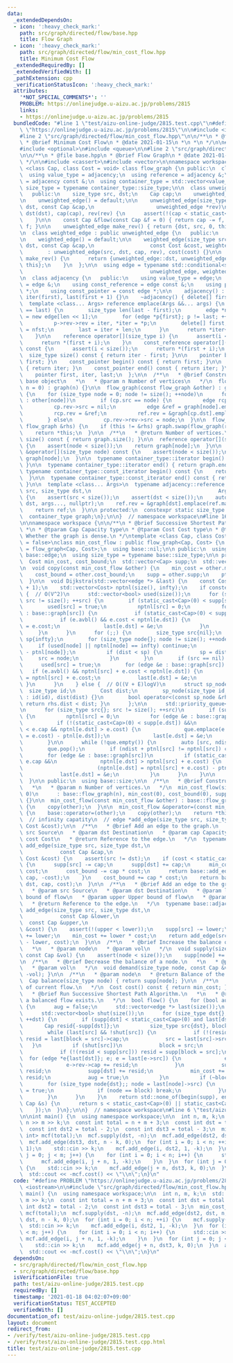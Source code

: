 ```yaml
---
data:
  _extendedDependsOn:
  - icon: ':heavy_check_mark:'
    path: src/graph/directed/flow/base.hpp
    title: Flow Graph
  - icon: ':heavy_check_mark:'
    path: src/graph/directed/flow/min_cost_flow.hpp
    title: Minimum Cost Flow
  _extendedRequiredBy: []
  _extendedVerifiedWith: []
  _pathExtension: cpp
  _verificationStatusIcon: ':heavy_check_mark:'
  attributes:
    '*NOT_SPECIAL_COMMENTS*': ''
    PROBLEM: https://onlinejudge.u-aizu.ac.jp/problems/2815
    links:
    - https://onlinejudge.u-aizu.ac.jp/problems/2815
  bundledCode: "#line 1 \"test/aizu-online-judge/2815.test.cpp\"\n#define PROBLEM\
    \ \"https://onlinejudge.u-aizu.ac.jp/problems/2815\"\n\n#include <iostream>\n\n\
    #line 2 \"src/graph/directed/flow/min_cost_flow.hpp\"\n\n/**\n * @file min_cost_flow.hpp\n\
    \ * @brief Minimum Cost Flow\n * @date 2021-01-15\n *\n *\n */\n\n#include <algorithm>\n\
    #include <optional>\n#include <queue>\n\n#line 2 \"src/graph/directed/flow/base.hpp\"\
    \n\n/**\n * @file base.hpp\n * @brief Flow Graph\n * @date 2021-01-15\n *\n *\n\
    \ */\n\n#include <cassert>\n#include <vector>\n\nnamespace workspace {\n\ntemplate\
    \ <class Cap, class Cost = void> class flow_graph {\n public:\n  class adjacency;\n\
    \  using value_type = adjacency;\n  using reference = adjacency &;\n  using const_reference\
    \ = adjacency const &;\n  using container_type = std::vector<value_type>;\n  using\
    \ size_type = typename container_type::size_type;\n\n  class unweighted_edge {\n\
    \   public:\n    size_type src, dst;\n    Cap cap;\n    unweighted_edge *rev;\n\
    \n    unweighted_edge() = default;\n\n    unweighted_edge(size_type src, size_type\
    \ dst, const Cap &cap,\n                    unweighted_edge *rev)\n        : src(src),\
    \ dst(dst), cap(cap), rev(rev) {\n      assert(!(cap < static_cast<Cap>(0)));\n\
    \    }\n\n    const Cap &flow(const Cap &f = 0) { return cap -= f, rev->cap +=\
    \ f; }\n\n    unweighted_edge make_rev() { return {dst, src, 0, this}; }\n  };\n\
    \n  class weighted_edge : public unweighted_edge {\n   public:\n    Cost cost;\n\
    \n    weighted_edge() = default;\n\n    weighted_edge(size_type src, size_type\
    \ dst, const Cap &cap,\n                  const Cost &cost, weighted_edge *rev)\n\
    \        : unweighted_edge(src, dst, cap, rev), cost(cost) {}\n\n    weighted_edge\
    \ make_rev() {\n      return {unweighted_edge::dst, unweighted_edge::src, 0, -cost,\
    \ this};\n    }\n  };\n\n  using edge = typename std::conditional<std::is_void<Cost>::value,\n\
    \                                         unweighted_edge, weighted_edge>::type;\n\
    \n  class adjacency {\n   public:\n    using value_type = edge;\n    using reference\
    \ = edge &;\n    using const_reference = edge const &;\n    using pointer = edge\
    \ *;\n    using const_pointer = const edge *;\n\n    adjacency() : first(new edge[1]),\
    \ iter(first), last(first + 1) {}\n    ~adjacency() { delete[] first; }\n\n  \
    \  template <class... Args> reference emplace(Args &&... args) {\n      if (iter\
    \ == last) {\n        size_type len(last - first);\n        edge *nfst = iter\
    \ = new edge[len << 1];\n        for (edge *p{first}; p != last; ++p, ++iter)\n\
    \          p->rev->rev = iter, *iter = *p;\n        delete[] first;\n        first\
    \ = nfst;\n        last = iter + len;\n      }\n      return *iter++ = edge(args...);\n\
    \    }\n\n    reference operator[](size_type i) {\n      assert(i < size());\n\
    \      return *(first + i);\n    }\n    const_reference operator[](size_type i)\
    \ const {\n      assert(i < size());\n      return *(first + i);\n    }\n\n  \
    \  size_type size() const { return iter - first; }\n\n    pointer begin() { return\
    \ first; }\n    const_pointer begin() const { return first; }\n\n    pointer end()\
    \ { return iter; }\n    const_pointer end() const { return iter; }\n\n   protected:\n\
    \    pointer first, iter, last;\n  };\n\n  /**\n   * @brief Construct a new flow\
    \ base object\n   *\n   * @param n Number of vertices\n   */\n  flow_graph(size_type\
    \ n = 0) : graph(n) {}\n\n  flow_graph(const flow_graph &other) : graph(other.size())\
    \ {\n    for (size_type node = 0; node != size(); ++node)\n      for (edge cp\
    \ : other[node])\n        if (cp.src == node) {\n          edge rcp = *cp.rev;\n\
    \          cp.rev->src = nil;\n          edge &ref = graph[node].emplace(cp);\n\
    \          rcp.rev = &ref;\n          ref.rev = &graph[cp.dst].emplace(rcp);\n\
    \        } else\n          cp.rev->rev->src = node;\n  }\n\n  flow_graph &operator=(const\
    \ flow_graph &rhs) {\n    if (this != &rhs) graph.swap(flow_graph(rhs).graph);\n\
    \    return *this;\n  }\n\n  /**\n   * @return Number of vertices.\n   */\n  size_type\
    \ size() const { return graph.size(); }\n\n  reference operator[](size_type node)\
    \ {\n    assert(node < size());\n    return graph[node];\n  }\n\n  const_reference\
    \ &operator[](size_type node) const {\n    assert(node < size());\n    return\
    \ graph[node];\n  }\n\n  typename container_type::iterator begin() { return graph.begin();\
    \ }\n\n  typename container_type::iterator end() { return graph.end(); }\n\n \
    \ typename container_type::const_iterator begin() const {\n    return graph.begin();\n\
    \  }\n\n  typename container_type::const_iterator end() const { return graph.end();\
    \ }\n\n  template <class... Args>\n  typename adjacency::reference add_edge(size_type\
    \ src, size_type dst,\n                                         Args &&... args)\
    \ {\n    assert(src < size());\n    assert(dst < size());\n    auto &ref = graph[src].emplace(src,\
    \ dst, args..., nullptr);\n    ref.rev = &graph[dst].emplace(ref.make_rev());\n\
    \    return ref;\n  }\n\n protected:\n  constexpr static size_type nil = -1;\n\
    \  container_type graph;\n};\n\n}  // namespace workspace\n#line 16 \"src/graph/directed/flow/min_cost_flow.hpp\"\
    \n\nnamespace workspace {\n\n/**\n * @brief Successive Shortest Path Algorithm.\n\
    \ *\n * @tparam Cap Capacity type\n * @tparam Cost Cost type\n * @tparam Density_tag\
    \ Whether the graph is dense.\n */\ntemplate <class Cap, class Cost, bool Density_tag\
    \ = false>\nclass min_cost_flow : public flow_graph<Cap, Cost> {\n  using base\
    \ = flow_graph<Cap, Cost>;\n  using base::nil;\n\n public:\n  using edge = typename\
    \ base::edge;\n  using size_type = typename base::size_type;\n\n protected:\n\
    \  Cost min_cost, cost_bound;\n  std::vector<Cap> supp;\n  std::vector<Cost> ptnl;\n\
    \n  void copy(const min_cost_flow &other) {\n    min_cost = other.min_cost;\n\
    \    cost_bound = other.cost_bound;\n    supp = other.supp;\n    ptnl = other.ptnl;\n\
    \  }\n\n  void Dijkstra(std::vector<edge *> &last) {\n    const Cost infty(cost_bound\
    \ + 1);\n    std::vector<Cost> nptnl(size(), infty);\n    if constexpr (Density_tag)\
    \ {  // O(V^2)\n      std::vector<bool> used(size());\n      for (size_type src{};\
    \ src != size(); ++src) {\n        if (static_cast<Cap>(0) < supp[src]) {\n  \
    \        used[src] = true;\n          nptnl[src] = 0;\n          for (edge &e\
    \ : base::graph[src]) {\n            if (static_cast<Cap>(0) < supp[e.dst]) continue;\n\
    \            if (e.avbl() && e.cost < nptnl[e.dst]) {\n              nptnl[e.dst]\
    \ = e.cost;\n              last[e.dst] = &e;\n            }\n          }\n   \
    \     }\n      }\n      for (;;) {\n        size_type src{nil};\n        Cost\
    \ sp{infty};\n        for (size_type node{}; node != size(); ++node) {\n     \
    \     if (used[node] || nptnl[node] == infty) continue;\n          Cost dist{nptnl[node]\
    \ - ptnl[node]};\n          if (dist < sp) {\n            sp = dist;\n       \
    \     src = node;\n          }\n        }\n        if (src == nil) break;\n  \
    \      used[src] = true;\n        for (edge &e : base::graph[src]) {\n       \
    \   if (e.avbl() && nptnl[src] + e.cost < nptnl[e.dst]) {\n            nptnl[e.dst]\
    \ = nptnl[src] + e.cost;\n            last[e.dst] = &e;\n          }\n       \
    \ }\n      }\n    } else {  // O((V + E)logV)\n      struct sp_node {\n      \
    \  size_type id;\n        Cost dist;\n        sp_node(size_type id, Cost dist)\
    \ : id(id), dist(dist) {}\n        bool operator<(const sp_node &rhs) const {\
    \ return rhs.dist < dist; }\n      };\n\n      std::priority_queue<sp_node> que;\n\
    \n      for (size_type src{}; src != size(); ++src)\n        if (supp[src] > static_cast<Cap>(0))\
    \ {\n          nptnl[src] = 0;\n          for (edge &e : base::graph[src])\n \
    \           if (!(static_cast<Cap>(0) < supp[e.dst]) &&\n                static_cast<Cap>(0)\
    \ < e.cap && nptnl[e.dst] > e.cost) {\n              que.emplace(e.dst, (nptnl[e.dst]\
    \ = e.cost) - ptnl[e.dst]);\n              last[e.dst] = &e;\n            }\n\
    \        }\n\n      while (!que.empty()) {\n        auto [src, ndist] = que.top();\n\
    \        que.pop();\n        if (ndist + ptnl[src] != nptnl[src]) continue;\n\
    \        for (edge &e : base::graph[src])\n          if (static_cast<Cap>(0) <\
    \ e.cap &&\n              nptnl[e.dst] > nptnl[src] + e.cost) {\n            que.emplace(e.dst,\n\
    \                        (nptnl[e.dst] = nptnl[src] + e.cost) - ptnl[e.dst]);\n\
    \            last[e.dst] = &e;\n          }\n      }\n    }\n\n    ptnl.swap(nptnl);\n\
    \  }\n\n public:\n  using base::size;\n\n  /**\n   * @brief Construct a new object\n\
    \   *\n   * @param n Number of vertices.\n   */\n  min_cost_flow(size_type n =\
    \ 0)\n      : base::flow_graph(n), min_cost(0), cost_bound(0), supp(n), ptnl(n)\
    \ {}\n\n  min_cost_flow(const min_cost_flow &other) : base::flow_graph(other)\
    \ {\n    copy(other);\n  }\n\n  min_cost_flow &operator=(const min_cost_flow &other)\
    \ {\n    base::operator=(other);\n    copy(other);\n    return *this;\n  }\n\n\
    \  // infinity capatity\n  // edge *add_edge(size_type src, size_type dst, const\
    \ Cost &cost);\n\n  /**\n   * @brief Add an edge to the graph.\n   *\n   * @param\
    \ src Source\n   * @param dst Destination\n   * @param cap Capacity\n   * @param\
    \ cost Cost\n   * @return Reference to the edge.\n   */\n  typename base::adjacency::reference\
    \ add_edge(size_type src, size_type dst,\n                                   \
    \            const Cap &cap,\n                                               const\
    \ Cost &cost) {\n    assert(src != dst);\n    if (cost < static_cast<Cost>(0))\
    \ {\n      supp[src] -= cap;\n      supp[dst] += cap;\n      min_cost += cap *\
    \ cost;\n      cost_bound -= cap * cost;\n      return base::add_edge(dst, src,\
    \ cap, -cost);\n    }\n    cost_bound += cap * cost;\n    return base::add_edge(src,\
    \ dst, cap, cost);\n  }\n\n  /**\n   * @brief Add an edge to the graph.\n   *\n\
    \   * @param src Source\n   * @param dst Destination\n   * @param lower Lower\
    \ bound of flow\n   * @param upper Upper bound of flow\n   * @param cost Cost\n\
    \   * @return Reference to the edge.\n   */\n  typename base::adjacency::reference\
    \ add_edge(size_type src, size_type dst,\n                                   \
    \            const Cap &lower,\n                                             \
    \  const Cap &upper,\n                                               const Cost\
    \ &cost) {\n    assert(!(upper < lower));\n    supp[src] -= lower;\n    supp[dst]\
    \ += lower;\n    min_cost += lower * cost;\n    return add_edge(src, dst, upper\
    \ - lower, cost);\n  }\n\n  /**\n   * @brief Increase the balance of a node.\n\
    \   *\n   * @param node\n   * @param vol\n   */\n  void supply(size_type node,\
    \ const Cap &vol) {\n    assert(node < size());\n    supp[node] += vol;\n  }\n\
    \n  /**\n   * @brief Decrease the balance of a node.\n   *\n   * @param node\n\
    \   * @param vol\n   */\n  void demand(size_type node, const Cap &vol) { supply(node,\
    \ -vol); }\n\n  /**\n   * @param node\n   * @return Balance of the node\n   */\n\
    \  Cap balance(size_type node) { return supp[node]; }\n\n  /**\n   * @return Cost\
    \ of current flow.\n   */\n  Cost cost() const { return min_cost; }\n\n  /**\n\
    \   * @brief Run Successive Shortest Path Algorithm.\n   *\n   * @return Whether\
    \ a balanced flow exists.\n   */\n  bool flow() {\n    for (bool aug = true; aug;)\
    \ {\n      aug = false;\n      std::vector<edge *> last(size());\n      Dijkstra(last);\n\
    \      std::vector<bool> shut(size());\n      for (size_type dst{}; dst != size();\
    \ ++dst) {\n        if (supp[dst] < static_cast<Cap>(0) and last[dst]) {\n   \
    \       Cap resid{-supp[dst]};\n          size_type src{dst}, block{nil};\n  \
    \        while (last[src] && !shut[src]) {\n            if (!(resid < last[src]->cap))\
    \ resid = last[block = src]->cap;\n            src = last[src]->src;\n       \
    \   }\n          if (shut[src])\n            block = src;\n          else {\n\
    \            if (!(resid < supp[src])) resid = supp[block = src];\n          \
    \  for (edge *e{last[dst]}; e; e = last[e->src]) {\n              e->cap -= resid;\n\
    \              e->rev->cap += resid;\n            }\n            supp[src] -=\
    \ resid;\n            supp[dst] += resid;\n            min_cost += ptnl[dst] *\
    \ resid;\n            aug = true;\n          }\n          if (~block) {\n    \
    \        for (size_type node{dst};; node = last[node]->src) {\n              shut[node]\
    \ = true;\n              if (node == block) break;\n            }\n          }\n\
    \        }\n      }\n    }\n    return std::none_of(begin(supp), end(supp), [](const\
    \ Cap &s) {\n      return s < static_cast<Cap>(0) || static_cast<Cap>(0) < s;\n\
    \    });\n  }\n};\n\n}  // namespace workspace\n#line 6 \"test/aizu-online-judge/2815.test.cpp\"\
    \n\nint main() {\n  using namespace workspace;\n\n  int n, m, k;\n  std::cin >>\
    \ n >> m >> k;\n  const int total = n + m + 3;\n  const int dst = total - 1;\n\
    \  const int dst2 = total - 2;\n  const int dst3 = total - 3;\n  min_cost_flow<int,\
    \ int> mcf(total);\n  mcf.supply(dst, -n);\n  mcf.add_edge(dst2, dst, n, 0);\n\
    \  mcf.add_edge(dst3, dst, n - k, 0);\n  for (int i = 0; i < n; ++i) {\n    mcf.supply(i,\
    \ 1);\n    std::cin >> k;\n    mcf.add_edge(i, dst2, 1, -k);\n  }\n  for (int\
    \ j = 0; j < m; j++) {\n    for (int i = 0; i < n; i++) {\n      std::cin >> k;\n\
    \      mcf.add_edge(i, j + n, 1, -k);\n    }\n  }\n  for (int j = 0; j < m; j++)\
    \ {\n    std::cin >> k;\n    mcf.add_edge(j + n, dst3, k, 0);\n  }\n  assert(mcf.flow());\n\
    \  std::cout << -mcf.cost() << \"\\n\";\n}\n"
  code: "#define PROBLEM \"https://onlinejudge.u-aizu.ac.jp/problems/2815\"\n\n#include\
    \ <iostream>\n\n#include \"src/graph/directed/flow/min_cost_flow.hpp\"\n\nint\
    \ main() {\n  using namespace workspace;\n\n  int n, m, k;\n  std::cin >> n >>\
    \ m >> k;\n  const int total = n + m + 3;\n  const int dst = total - 1;\n  const\
    \ int dst2 = total - 2;\n  const int dst3 = total - 3;\n  min_cost_flow<int, int>\
    \ mcf(total);\n  mcf.supply(dst, -n);\n  mcf.add_edge(dst2, dst, n, 0);\n  mcf.add_edge(dst3,\
    \ dst, n - k, 0);\n  for (int i = 0; i < n; ++i) {\n    mcf.supply(i, 1);\n  \
    \  std::cin >> k;\n    mcf.add_edge(i, dst2, 1, -k);\n  }\n  for (int j = 0; j\
    \ < m; j++) {\n    for (int i = 0; i < n; i++) {\n      std::cin >> k;\n     \
    \ mcf.add_edge(i, j + n, 1, -k);\n    }\n  }\n  for (int j = 0; j < m; j++) {\n\
    \    std::cin >> k;\n    mcf.add_edge(j + n, dst3, k, 0);\n  }\n  assert(mcf.flow());\n\
    \  std::cout << -mcf.cost() << \"\\n\";\n}\n"
  dependsOn:
  - src/graph/directed/flow/min_cost_flow.hpp
  - src/graph/directed/flow/base.hpp
  isVerificationFile: true
  path: test/aizu-online-judge/2815.test.cpp
  requiredBy: []
  timestamp: '2021-01-18 04:02:07+09:00'
  verificationStatus: TEST_ACCEPTED
  verifiedWith: []
documentation_of: test/aizu-online-judge/2815.test.cpp
layout: document
redirect_from:
- /verify/test/aizu-online-judge/2815.test.cpp
- /verify/test/aizu-online-judge/2815.test.cpp.html
title: test/aizu-online-judge/2815.test.cpp
---
```

